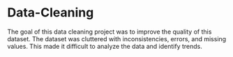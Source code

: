 # Data-Cleaning
The goal of this data cleaning project was to improve the quality of this dataset. The dataset was cluttered with inconsistencies, errors, and missing values. This made it difficult to analyze the data and identify trends.
